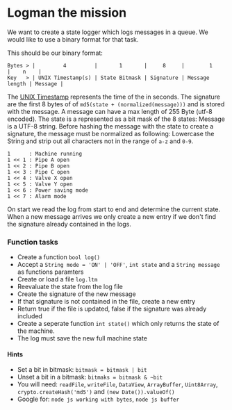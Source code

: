 # Logman the mission

We want to create a state logger which logs messages in a queue. We would like to use a binary format
for that task. 

This should be our binary format:  

```
Bytes > |         4         |       1       |     8     |        1       |    n    |
Key   > | UNIX Timestamp(s) | State Bitmask | Signature | Message length | Message |
```

The [UNIX Timestamp](https://en.wikipedia.org/wiki/Unix_time) represents the time of the in seconds.
The signature are the first 8 bytes of of `md5(state + (normalized(message)))` and is stored with the message.
A message can have a max length of 255 Byte (utf-8 encoded).
The state is a represented as a bit mask of the 8 states:
Message is a UTF-8 string. Before hashing the message with the state to create a signature, the message
must be normalized as following: Lowercase the String and strip out all characters not in the range of `a-z` and `0-9`.

```
1      : Machine running
1 << 1 : Pipe A open
1 << 2 : Pipe B open
1 << 3 : Pipe C open
1 << 4 : Valve X open
1 << 5 : Valve Y open
1 << 6 : Power saving mode
1 << 7 : Alarm mode
```

On start we read the log from start to end and determine the current state.
When a new message arrives we only create a new entry if we don't find the 
signature already contained in the logs.

### Function tasks

- Create a function `bool log()`
- Accept a `String mode = 'ON' | 'OFF'`, `int state` and a `String message` as functions paramters
- Create or load a file `log.ltm`
- Reevaluate the state from the log file
- Create the signature of the new message
- If that signature is not contained in the file, create a new entry
- Return true if the file is updated, false if the signature was already included
- Create a seperate function `int state()` which only returns the state of the machine.
- The log must save the new full machine state

#### Hints

- Set a bit in bitmask: `bitmask = bitmask | bit`
- Unset a bit in a bitmask: `bitmaks = bitmask & ~bit`
- You will need: `readFile`, `writeFile`, `DataView`, `ArrayBuffer`, `Uint8Array`, `crypto.createHash('md5')` and `(new Date()).valueOf()`
- Google for: `node js working with bytes`, `node js buffer`